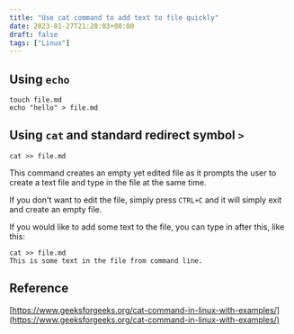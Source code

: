 ```yaml
---
title: "Use cat command to add text to file quickly"
date: 2023-01-27T21:28:03+08:00
draft: false
tags: ["Linux"]
---
```


## Using `echo`

```shell
touch file.md
echo "hello" > file.md
```

## Using `cat` and standard redirect symbol `>`

```shell
cat >> file.md
```

This command creates an empty yet edited file as it prompts the user to create a text file and type in the file at the same time.

If you don't want to edit the file, simply press `CTRL+C` and it will simply exit and create an empty file.

If you would like to add some text to the file, you can type in after this, like this:

```shell
cat >> file.md
This is some text in the file from command line.
```

## Reference

[https://www.geeksforgeeks.org/cat-command-in-linux-with-examples/](https://www.geeksforgeeks.org/cat-command-in-linux-with-examples/)
